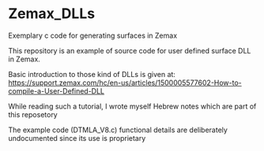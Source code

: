# Zemax_DLLs
Exemplary c code for generating surfaces in Zemax

This repository is an example of source code for user defined surface DLL in Zemax.

Basic introduction to those kind of DLLs is given at: https://support.zemax.com/hc/en-us/articles/1500005577602-How-to-compile-a-User-Defined-DLL

While reading such a tutorial, I wrote myself Hebrew notes which are part of this reposetory

The example code (DTMLA_V8.c) functional details are deliberately undocumented since its use is proprietary
